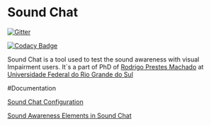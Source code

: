 # Sound Chat

[![Gitter](https://badges.gitter.im/rodrigoprestesmachado/soundchat.svg)](https://gitter.im/rodrigoprestesmachado/soundchat?utm_source=badge&utm_medium=badge&utm_campaign=pr-badge)

[![Codacy Badge](https://api.codacy.com/project/badge/Grade/5d3e52ad20134df9b5eda07863ff68b8)](https://www.codacy.com/app/rodrigo.prestes/soundchat?utm_source=github.com&amp;utm_medium=referral&amp;utm_content=rodrigoprestesmachado/soundchat&amp;utm_campaign=Badge_Grade)

Sound Chat is a tool used to test the sound awareness with visual Impairment users. It`s a part of PhD of [Rodrigo Prestes Machado](https://www.mendeley.com/profiles/rodrigo-prestes-machado/) at [Universidade Federal do Rio Grande do Sul](http://ufrgs.br)

#Documentation

[Sound Chat Configuration](https://github.com/rodrigoprestesmachado/soundchat/wiki)

[Sound Awareness Elements in Sound Chat](https://github.com/rodrigoprestesmachado/soundchat/wiki/Sound-Awareness-Elements)